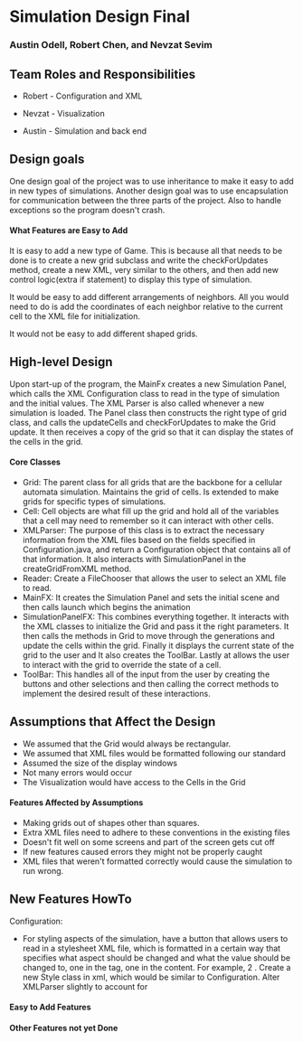 # Simulation Design Final
### Austin Odell, Robert Chen, and Nevzat Sevim

## Team Roles and Responsibilities

 * Robert - Configuration and XML

 * Nevzat - Visualization

 * Austin - Simulation and back end


## Design goals
One design goal of the project was to use inheritance to make it easy to add in new types of simulations.
Another design goal was to use encapsulation for communication between the three parts of the project. 
Also to handle exceptions so the program doesn't crash. 


#### What Features are Easy to Add
It is easy to add a new type of Game. This is because all that needs to be done is to create a new grid
subclass and write the checkForUpdates method, create a new XML, very similar to the others, and then 
add new control logic(extra if statement) to display this type of simulation. 

It would be easy to add different arrangements of neighbors. All you would need to do is add the coordinates
of each neighbor relative to the current cell to the XML file for initialization. 

It would not be easy to add different shaped grids. 


## High-level Design

Upon start-up of the program, the MainFx creates a new Simulation Panel, which calls the XML Configuration 
class to read in the type of simulation and the initial values. The XML Parser is also called whenever
a new simulation is loaded. The Panel class then constructs the right type of grid class, and calls
the updateCells and checkForUpdates to make the Grid update. It then receives a copy of the grid so that
it can display the states of the cells in the grid. 

#### Core Classes
* Grid: The parent class for all grids that are the backbone for a cellular automata simulation.
       Maintains the grid of cells. Is extended to make grids for specific types of simulations.
* Cell: Cell objects are what fill up the grid and hold all of the variables that a cell may need to 
remember so it can interact with other cells.
* XMLParser: The purpose of this class is to extract the necessary information from the XML files based on the fields
              specified in Configuration.java, and return a Configuration object that contains all of that information. 
              It also interacts with SimulationPanel in the createGridFromXML method. 
* Reader: Create a FileChooser that allows the user to select an XML file to read.
* MainFX: It creates the Simulation Panel and sets the initial scene and then calls launch which begins the animation
* SimulationPanelFX: This combines everything together. It interacts with the XML classes to initialize
the Grid and pass it the right parameters. It then calls the methods in Grid to move through the generations
and update the cells within the grid. Finally it displays the current state of the grid to the user and
It also creates the ToolBar. Lastly at allows the user to interact with the grid to override the state 
of a cell. 
* ToolBar: This handles all of the input from the user by creating the buttons and other selections and 
then calling the correct methods to implement the desired result of these interactions. 



## Assumptions that Affect the Design
- We assumed that the Grid would always be rectangular. 
- We assumed that XML files would be formatted following our standard
- Assumed the size of the display windows
- Not many errors would occur
- The Visualization would have access to the Cells in the Grid

#### Features Affected by Assumptions
- Making grids out of shapes other than squares.
- Extra XML files need to adhere to these conventions in the existing files
- Doesn't fit well on some screens and part of the screen gets cut off
- If new features caused errors they might not be properly caught
- XML files that weren't formatted correctly would cause the simulation to run wrong.


## New Features HowTo
Configuration:
* For styling aspects of the simulation, have a button that allows users to read in a stylesheet XML file, which is
formatted in a certain way that specifies what aspect should be changed and what the value should be changed to, one
in the tag, one in the content. For example, <gridThickness> 2 </gridThickness>. Create a new Style class in xml, which
would be similar to Configuration. Alter XMLParser slightly to account for 

#### Easy to Add Features

#### Other Features not yet Done

